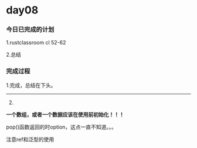 # day08

### 今日已完成的计划

1.rustclassroom cl 52-62

2.总结

### 完成过程

1.完成，总结在下头。

---

2.

**一个数组，或者一个数据应该在使用前初始化！！！**

pop()函数返回的时option，这点一直不知道。。。

注意ref和泛型的使用
